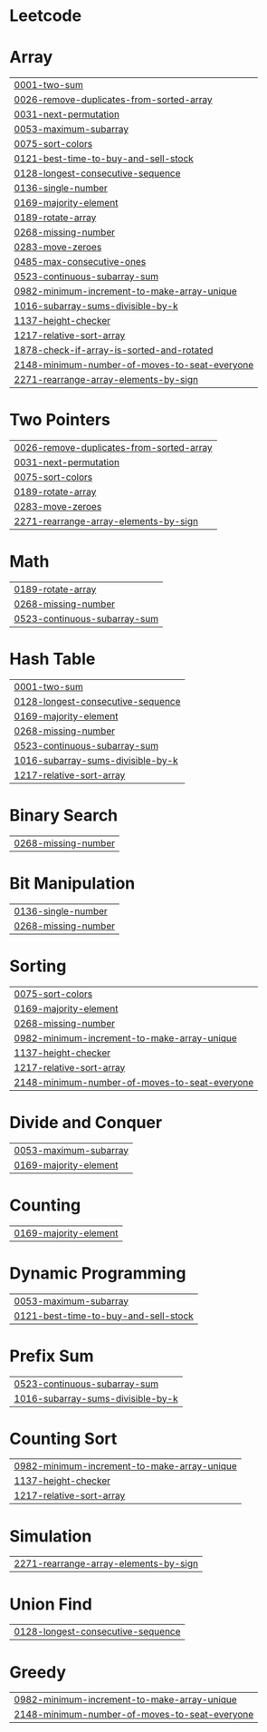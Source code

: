 # Leetcode


# Array
|  |
| ------- |
| [0001-two-sum](https://github.com/iamanujkumar/Leetcode/tree/master/0001-two-sum) |
| [0026-remove-duplicates-from-sorted-array](https://github.com/iamanujkumar/Leetcode/tree/master/0026-remove-duplicates-from-sorted-array) |
| [0031-next-permutation](https://github.com/iamanujkumar/Leetcode/tree/master/0031-next-permutation) |
| [0053-maximum-subarray](https://github.com/iamanujkumar/Leetcode/tree/master/0053-maximum-subarray) |
| [0075-sort-colors](https://github.com/iamanujkumar/Leetcode/tree/master/0075-sort-colors) |
| [0121-best-time-to-buy-and-sell-stock](https://github.com/iamanujkumar/Leetcode/tree/master/0121-best-time-to-buy-and-sell-stock) |
| [0128-longest-consecutive-sequence](https://github.com/iamanujkumar/Leetcode/tree/master/0128-longest-consecutive-sequence) |
| [0136-single-number](https://github.com/iamanujkumar/Leetcode/tree/master/0136-single-number) |
| [0169-majority-element](https://github.com/iamanujkumar/Leetcode/tree/master/0169-majority-element) |
| [0189-rotate-array](https://github.com/iamanujkumar/Leetcode/tree/master/0189-rotate-array) |
| [0268-missing-number](https://github.com/iamanujkumar/Leetcode/tree/master/0268-missing-number) |
| [0283-move-zeroes](https://github.com/iamanujkumar/Leetcode/tree/master/0283-move-zeroes) |
| [0485-max-consecutive-ones](https://github.com/iamanujkumar/Leetcode/tree/master/0485-max-consecutive-ones) |
| [0523-continuous-subarray-sum](https://github.com/iamanujkumar/Leetcode/tree/master/0523-continuous-subarray-sum) |
| [0982-minimum-increment-to-make-array-unique](https://github.com/iamanujkumar/Leetcode/tree/master/0982-minimum-increment-to-make-array-unique) |
| [1016-subarray-sums-divisible-by-k](https://github.com/iamanujkumar/Leetcode/tree/master/1016-subarray-sums-divisible-by-k) |
| [1137-height-checker](https://github.com/iamanujkumar/Leetcode/tree/master/1137-height-checker) |
| [1217-relative-sort-array](https://github.com/iamanujkumar/Leetcode/tree/master/1217-relative-sort-array) |
| [1878-check-if-array-is-sorted-and-rotated](https://github.com/iamanujkumar/Leetcode/tree/master/1878-check-if-array-is-sorted-and-rotated) |
| [2148-minimum-number-of-moves-to-seat-everyone](https://github.com/iamanujkumar/Leetcode/tree/master/2148-minimum-number-of-moves-to-seat-everyone) |
| [2271-rearrange-array-elements-by-sign](https://github.com/iamanujkumar/Leetcode/tree/master/2271-rearrange-array-elements-by-sign) |
# Two Pointers
|  |
| ------- |
| [0026-remove-duplicates-from-sorted-array](https://github.com/iamanujkumar/Leetcode/tree/master/0026-remove-duplicates-from-sorted-array) |
| [0031-next-permutation](https://github.com/iamanujkumar/Leetcode/tree/master/0031-next-permutation) |
| [0075-sort-colors](https://github.com/iamanujkumar/Leetcode/tree/master/0075-sort-colors) |
| [0189-rotate-array](https://github.com/iamanujkumar/Leetcode/tree/master/0189-rotate-array) |
| [0283-move-zeroes](https://github.com/iamanujkumar/Leetcode/tree/master/0283-move-zeroes) |
| [2271-rearrange-array-elements-by-sign](https://github.com/iamanujkumar/Leetcode/tree/master/2271-rearrange-array-elements-by-sign) |
# Math
|  |
| ------- |
| [0189-rotate-array](https://github.com/iamanujkumar/Leetcode/tree/master/0189-rotate-array) |
| [0268-missing-number](https://github.com/iamanujkumar/Leetcode/tree/master/0268-missing-number) |
| [0523-continuous-subarray-sum](https://github.com/iamanujkumar/Leetcode/tree/master/0523-continuous-subarray-sum) |
# Hash Table
|  |
| ------- |
| [0001-two-sum](https://github.com/iamanujkumar/Leetcode/tree/master/0001-two-sum) |
| [0128-longest-consecutive-sequence](https://github.com/iamanujkumar/Leetcode/tree/master/0128-longest-consecutive-sequence) |
| [0169-majority-element](https://github.com/iamanujkumar/Leetcode/tree/master/0169-majority-element) |
| [0268-missing-number](https://github.com/iamanujkumar/Leetcode/tree/master/0268-missing-number) |
| [0523-continuous-subarray-sum](https://github.com/iamanujkumar/Leetcode/tree/master/0523-continuous-subarray-sum) |
| [1016-subarray-sums-divisible-by-k](https://github.com/iamanujkumar/Leetcode/tree/master/1016-subarray-sums-divisible-by-k) |
| [1217-relative-sort-array](https://github.com/iamanujkumar/Leetcode/tree/master/1217-relative-sort-array) |
# Binary Search
|  |
| ------- |
| [0268-missing-number](https://github.com/iamanujkumar/Leetcode/tree/master/0268-missing-number) |
# Bit Manipulation
|  |
| ------- |
| [0136-single-number](https://github.com/iamanujkumar/Leetcode/tree/master/0136-single-number) |
| [0268-missing-number](https://github.com/iamanujkumar/Leetcode/tree/master/0268-missing-number) |
# Sorting
|  |
| ------- |
| [0075-sort-colors](https://github.com/iamanujkumar/Leetcode/tree/master/0075-sort-colors) |
| [0169-majority-element](https://github.com/iamanujkumar/Leetcode/tree/master/0169-majority-element) |
| [0268-missing-number](https://github.com/iamanujkumar/Leetcode/tree/master/0268-missing-number) |
| [0982-minimum-increment-to-make-array-unique](https://github.com/iamanujkumar/Leetcode/tree/master/0982-minimum-increment-to-make-array-unique) |
| [1137-height-checker](https://github.com/iamanujkumar/Leetcode/tree/master/1137-height-checker) |
| [1217-relative-sort-array](https://github.com/iamanujkumar/Leetcode/tree/master/1217-relative-sort-array) |
| [2148-minimum-number-of-moves-to-seat-everyone](https://github.com/iamanujkumar/Leetcode/tree/master/2148-minimum-number-of-moves-to-seat-everyone) |
# Divide and Conquer
|  |
| ------- |
| [0053-maximum-subarray](https://github.com/iamanujkumar/Leetcode/tree/master/0053-maximum-subarray) |
| [0169-majority-element](https://github.com/iamanujkumar/Leetcode/tree/master/0169-majority-element) |
# Counting
|  |
| ------- |
| [0169-majority-element](https://github.com/iamanujkumar/Leetcode/tree/master/0169-majority-element) |
# Dynamic Programming
|  |
| ------- |
| [0053-maximum-subarray](https://github.com/iamanujkumar/Leetcode/tree/master/0053-maximum-subarray) |
| [0121-best-time-to-buy-and-sell-stock](https://github.com/iamanujkumar/Leetcode/tree/master/0121-best-time-to-buy-and-sell-stock) |
# Prefix Sum
|  |
| ------- |
| [0523-continuous-subarray-sum](https://github.com/iamanujkumar/Leetcode/tree/master/0523-continuous-subarray-sum) |
| [1016-subarray-sums-divisible-by-k](https://github.com/iamanujkumar/Leetcode/tree/master/1016-subarray-sums-divisible-by-k) |
# Counting Sort
|  |
| ------- |
| [0982-minimum-increment-to-make-array-unique](https://github.com/iamanujkumar/Leetcode/tree/master/0982-minimum-increment-to-make-array-unique) |
| [1137-height-checker](https://github.com/iamanujkumar/Leetcode/tree/master/1137-height-checker) |
| [1217-relative-sort-array](https://github.com/iamanujkumar/Leetcode/tree/master/1217-relative-sort-array) |
# Simulation
|  |
| ------- |
| [2271-rearrange-array-elements-by-sign](https://github.com/iamanujkumar/Leetcode/tree/master/2271-rearrange-array-elements-by-sign) |
# Union Find
|  |
| ------- |
| [0128-longest-consecutive-sequence](https://github.com/iamanujkumar/Leetcode/tree/master/0128-longest-consecutive-sequence) |
# Greedy
|  |
| ------- |
| [0982-minimum-increment-to-make-array-unique](https://github.com/iamanujkumar/Leetcode/tree/master/0982-minimum-increment-to-make-array-unique) |
| [2148-minimum-number-of-moves-to-seat-everyone](https://github.com/iamanujkumar/Leetcode/tree/master/2148-minimum-number-of-moves-to-seat-everyone) |